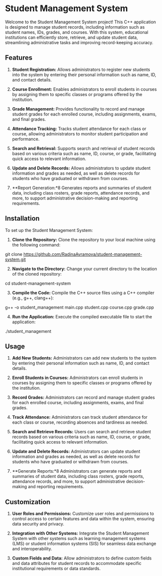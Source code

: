 # Student Management System 
Welcome to the Student Management System project! This C++ application is designed to manage student records, including information such as student names, IDs, grades, and courses. With this system, educational institutions can efficiently store, retrieve, and update student data, streamlining administrative tasks and improving record-keeping accuracy.

## Features
1. **Student Registration:** Allows administrators to register new students into the system by entering their personal information such as name, ID, and contact details.

2. **Course Enrollment:** Enables administrators to enroll students in courses by assigning them to specific classes or programs offered by the institution.

3. **Grade Management:** Provides functionality to record and manage student grades for each enrolled course, including assignments, exams, and final grades.

4. **Attendance Tracking:** Tracks student attendance for each class or course, allowing administrators to monitor student participation and performance.

5. **Search and Retrieval:** Supports search and retrieval of student records based on various criteria such as name, ID, course, or grade, facilitating quick access to relevant information.

6. **Update and Delete Records:** Allows administrators to update student information and grades as needed, as well as delete records for students who have graduated or withdrawn from courses.

7. **Report Generation:*8 Generates reports and summaries of student data, including class rosters, grade reports, attendance records, and more, to support administrative decision-making and reporting requirements.

## Installation
To set up the Student Management System:

1. **Clone the Repository:** Clone the repository to your local machine using the following command:

git clone https://github.com/RadinaAvramova/student-management-system.git

2. **Navigate to the Directory:** Change your current directory to the location of the cloned repository:

cd student-management-system

3. **Compile the Code:** Compile the C++ source files using a C++ compiler (e.g., g++, clang++):

g++ -o student_management main.cpp student.cpp course.cpp grade.cpp

4. **Run the Application:** Execute the compiled executable file to start the application:

./student_management

## Usage
1. **Add New Students:** Administrators can add new students to the system by entering their personal information such as name, ID, and contact details.

2. **Enroll Students in Courses:** Administrators can enroll students in courses by assigning them to specific classes or programs offered by the institution.

3. **Record Grades:** Administrators can record and manage student grades for each enrolled course, including assignments, exams, and final grades.

4. **Track Attendance:** Administrators can track student attendance for each class or course, recording absences and tardiness as needed.

5. **Search and Retrieve Records:** Users can search and retrieve student records based on various criteria such as name, ID, course, or grade, facilitating quick access to relevant information.

6. **Update and Delete Records:** Administrators can update student information and grades as needed, as well as delete records for students who have graduated or withdrawn from courses.

7. **Generate Reports:*8 Administrators can generate reports and summaries of student data, including class rosters, grade reports, attendance records, and more, to support administrative decision-making and reporting requirements.

## Customization
1. **User Roles and Permissions:** Customize user roles and permissions to control access to certain features and data within the system, ensuring data security and privacy.

2. **Integration with Other Systems:** Integrate the Student Management System with other systems such as learning management systems (LMS) or student information systems (SIS) for seamless data exchange and interoperability.

3. **Custom Fields and Data:** Allow administrators to define custom fields and data attributes for student records to accommodate specific institutional requirements or data standards.
